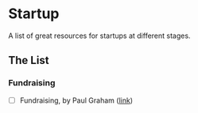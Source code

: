 Startup
=======

A list of great resources for startups at different stages.

## The List

### Fundraising
  - [ ] Fundraising, by Paul Graham ([link](http://paulgraham.com/fr.html))
